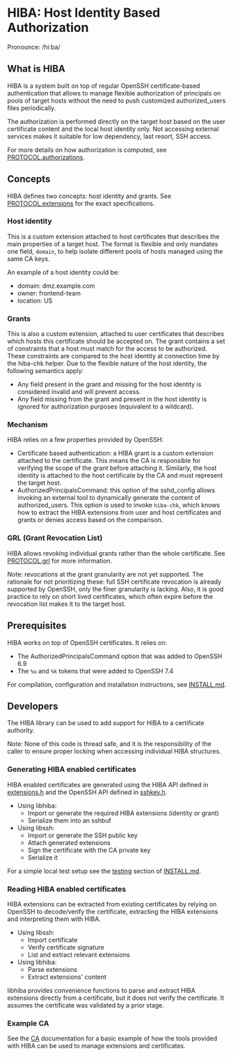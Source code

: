 # HIBA: Host Identity Based Authorization

Pronounce: /hiːba/

## What is HIBA

HIBA is a system built on top of regular OpenSSH certificate-based
authentication that allows to manage flexible authorization of principals on
pools of target hosts without the need to push customized authorized_users files
periodically.

The authorization is performed directly on the target host based on the user
certificate content and the local host identity only. Not accessing external
services makes it suitable for low dependency, last resort, SSH access.

For more details on how authorization is computed, see
[PROTOCOL.authorizations](https://github.com/google/hiba/blob/main/PROTOCOL.authorizations).

## Concepts

HIBA defines two concepts: host identity and grants. See
[PROTOCOL.extensions](https://github.com/google/hiba/blob/main/PROTOCOL.extensions)
for the exact specifications.

### Host identity

This is a custom extension attached to host certificates that describes the main
properties of a target host. The format is flexible and only mandates one
field, `domain`, to help isolate different pools of hosts managed using the
same CA keys.

An example of a host identity could be:

* domain: dmz.example.com
* owner: frontend-team
* location: US

### Grants

This is also a custom extension, attached to user certificates that describes
which hosts this certificate should be accepted on. The grant contains a set of
constraints that a host must match for the access to be authorized. These
constraints are compared to the host identity at connection time by the hiba-chk
helper. Due to the flexible nature of the host identity, the following
semantics apply:

* Any field present in the grant and missing for the host identity is
  considered invalid and will prevent access.
* Any field missing from the grant and present in the host identity is
  ignored for authorization purposes (equivalent to a wildcard).

### Mechanism

HIBA relies on a few properties provided by OpenSSH:

* Certificate based authentication: a HIBA grant is a custom extension attached
  to the certificate. This means the CA is responsible for verifying the scope
  of the grant before attaching it.  Similarly, the host identity is attached to
  the host certificate by the CA and must represent the target host.
* AuthorizedPrincipalsCommand: this option of the sshd_config allows invoking an
  external tool to dynamically generate the content of authorized_users. This
  option is used to invoke `hiba-chk`, which knows how to extract the HIBA
  extensions from user and host certificates and grants or denies access based
  on the comparison.

### GRL (Grant Revocation List)

HIBA allows revoking individual grants rather than the whole certificate. See
[PROTOCOL.grl](PROTOCOL.grl) for more information.

Note: revocations at the grant granularity are not yet supported. The rationale
for not prioritizing these: full SSH certificate revocation is already supported
by OpenSSH, only the finer granularity is lacking. Also, it is good practice
to rely on short lived certificates, which often expire before the revocation
list makes it to the target host.

## Prerequisites

HIBA works on top of OpenSSH certificates. It relies on:

* The AuthorizedPrincipalsCommand option that was added to OpenSSH 6.9
* The `%u` and `%k` tokens that were added to OpenSSH 7.4

For compilation, configuration and installation instructions, see
[INSTALL.md](https://github.com/google/hiba/blob/main/INSTALL.md).

## Developers

The HIBA library can be used to add support for HIBA to a certificate authority.

Note: None of this code is thread safe, and it is the responsibility of
the caller to ensure proper locking when accessing individual HIBA structures.

### Generating HIBA enabled certificates

HIBA enabled certificates are generated using the HIBA API defined in
[extensions.h](https://github.com/google/hiba/blob/main/extensions.h) and the
OpenSSH API defined in
[sshkey.h](https://github.com/openssh/openssh-portable/blob/master/sshkey.h).

* Using libhiba:
  * Import or generate the required HIBA extensions (identity or grant)
  * Serialize them into an sshbuf
* Using libssh:
  * Import or generate the SSH public key
  * Attach generated extensions
  * Sign the certificate with the CA private key
  * Serialize it

For a simple local test setup see the
 [testing](https://github.com/google/hiba/blob/main/INSTALL.md#testing)
section of [INSTALL.md](https://github.com/google/hiba/blob/main/INSTALL.md).

### Reading HIBA enabled certificates

HIBA extensions can be extracted from existing certificates by relying on
OpenSSH to decode/verify the certificate, extracting the HIBA extensions and
interpreting them with HIBA.

* Using libssh:
  * Import certificate
  * Verify certificate signature
  * List and extract relevant extensions
* Using libhiba:
  * Parse extensions
  * Extract extensions' content

libhiba provides convenience functions to parse and extract HIBA extensions
directly from a certificate, but it does not verify the certificate. It assumes
the certificate was validated by a prior stage.

### Example CA

See the [CA](https://github.com/google/hiba/blob/main/CA.md) documentation for
a basic example of how the tools provided with HIBA can be used to manage
extensions and certificates.
